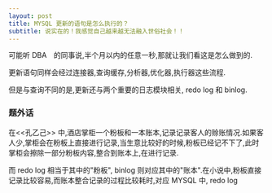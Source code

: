 ```yaml
---
layout: post
title: MYSQL 更新的语句是怎么执行的？
subtitle: 说实在的！我感觉自己越来越无法融入世俗社会！！
---
```

 可能听 DBA　的同事说,半个月以内的任意一秒,那就让我们看这是怎么做到的.

 更新语句同样会经过连接器,查询缓存,分析器,优化器,执行器这些流程.

 但是与查询不同的是,更新还与两个重要的日志模块相关, redo log 和 binlog.


 ### 题外话

 在<<孔乙己>> 中,酒店掌柜一个粉板和一本账本,记录记录客人的赊账情况.如果客人少,掌柜会在粉板上直接进行记录,当生意比较好的时候,粉板已经记不下了,此时掌柜会擦除一部分粉板内容,整合到账本上,在进行记录.

 而 redo log 相当于其中的"粉板", binlog 则对应其中的"账本".在小说中,粉板直接记录比较容易,而账本整合记录的过程比较耗时,对应 MYSQL 中, redo log 